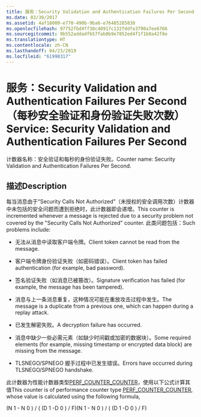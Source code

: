 ```yaml
---
title: 服务：Security Validation and Authentication Failures Per Second（每秒安全验证和身份验证失败次数）
ms.date: 03/30/2017
ms.assetid: 4af18009-e778-490b-9ba6-e76485285830
ms.openlocfilehash: 97752fbd4ff38c40917c132fddfe3798a7ee6766
ms.sourcegitcommit: 9b552addadfb57fab0b9e7852ed4f1f1b8a42f8e
ms.translationtype: HT
ms.contentlocale: zh-CN
ms.lasthandoff: 04/23/2019
ms.locfileid: "61998317"
---
```

# <a name="service-security-validation-and-authentication-failures-per-second"></a><span data-ttu-id="a1366-102">服务：Security Validation and Authentication Failures Per Second（每秒安全验证和身份验证失败次数）</span><span class="sxs-lookup"><span data-stu-id="a1366-102">Service: Security Validation and Authentication Failures Per Second</span></span>
<span data-ttu-id="a1366-103">计数器名称：安全验证和每秒的身份验证失败。</span><span class="sxs-lookup"><span data-stu-id="a1366-103">Counter name: Security Validation and Authentication Failures Per Second.</span></span>  
  
## <a name="description"></a><span data-ttu-id="a1366-104">描述</span><span class="sxs-lookup"><span data-stu-id="a1366-104">Description</span></span>  
 <span data-ttu-id="a1366-105">每当消息由于“Security Calls Not Authorized”（未授权的安全调用次数）计数器中未包括的安全问题而遭到拒绝时，此计数器即会递增。</span><span class="sxs-lookup"><span data-stu-id="a1366-105">This counter is incremented whenever a message is rejected due to a security problem not covered by the "Security Calls Not Authorized" counter.</span></span> <span data-ttu-id="a1366-106">此类问题包括：</span><span class="sxs-lookup"><span data-stu-id="a1366-106">Such problems include:</span></span>  
  
- <span data-ttu-id="a1366-107">无法从消息中读取客户端令牌。</span><span class="sxs-lookup"><span data-stu-id="a1366-107">Client token cannot be read from the message.</span></span>  
  
- <span data-ttu-id="a1366-108">客户端令牌身份验证失败（如密码错误）。</span><span class="sxs-lookup"><span data-stu-id="a1366-108">Client token has failed authentication (for example, bad password).</span></span>  
  
- <span data-ttu-id="a1366-109">签名验证失败（如消息已被篡改）。</span><span class="sxs-lookup"><span data-stu-id="a1366-109">Signature verification has failed (for example, the message has been tampered).</span></span>  
  
- <span data-ttu-id="a1366-110">消息与上一条消息重复，这种情况可能在重放攻击过程中发生。</span><span class="sxs-lookup"><span data-stu-id="a1366-110">The message is a duplicate from a previous one, which can happen during a replay attack.</span></span>  
  
- <span data-ttu-id="a1366-111">已发生解密失败。</span><span class="sxs-lookup"><span data-stu-id="a1366-111">A decryption failure has occurred.</span></span>  
  
- <span data-ttu-id="a1366-112">消息中缺少一些必需元素（如缺少时间戳或加密的数据块）。</span><span class="sxs-lookup"><span data-stu-id="a1366-112">Some required elements (for example, missing timestamp or encrypted data block) are missing from the message.</span></span>  
  
- <span data-ttu-id="a1366-113">TLSNEGO/SPNEGO 握手过程中已发生错误。</span><span class="sxs-lookup"><span data-stu-id="a1366-113">Errors have occurred during TLSNEGO/SPNEGO handshake.</span></span>  
  
 <span data-ttu-id="a1366-114">此计数器为性能计数器类型[PERF_COUNTER_COUNTER](https://go.microsoft.com/fwlink/?LinkID=94649)，使用以下公式计算其值</span><span class="sxs-lookup"><span data-stu-id="a1366-114">This counter is of performance counter type [PERF_COUNTER_COUNTER](https://go.microsoft.com/fwlink/?LinkID=94649), whose value is calculated using the following formula,</span></span>  
  
 <span data-ttu-id="a1366-115">(N 1 - N 0 ) / ( (D 1 -D 0 ) / F)</span><span class="sxs-lookup"><span data-stu-id="a1366-115">(N 1 - N 0 ) / ( (D 1 -D 0 ) / F)</span></span>
